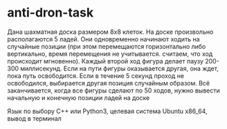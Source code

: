 # anti-dron-task
Дана шахматная доска размером 8х8 клеток. На доске произвольно располагаются 5 ладей.
Они одновременно начинают ходить на случайные позиции (при этом перемещаются горизонтально либо вертикально, время перемещения не учитывается. считаем, что ход происходит мгновенно).
Каждый второй ход фигура делает паузу 200-300 миллисекунд. Если на пути фигуры оказывается другая, она ждет, пока путь освободится.
Если в течение 5 секунд проход не освободился, выбирается другая позиция случайным образом.
Всё заканчивается, когда все фигуры сделают по 50 ходов, нужно вывести начальную и конечную позиции ладей на доске

Язык по выбору C++ или Python3, целевая система Ubuntu x86_64, вывод в терминал
